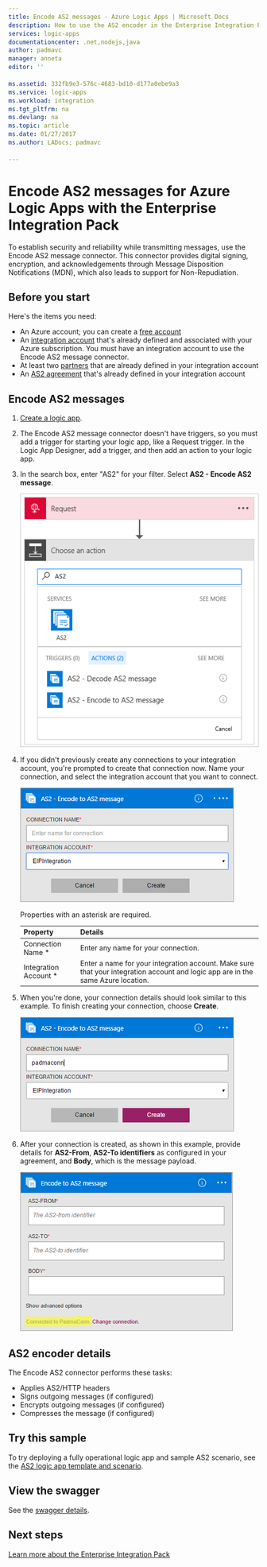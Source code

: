 ```yaml
---
title: Encode AS2 messages - Azure Logic Apps | Microsoft Docs
description: How to use the AS2 encoder in the Enterprise Integration Pack for Azure Logic Apps
services: logic-apps
documentationcenter: .net,nodejs,java
author: padmavc
manager: anneta
editor: ''

ms.assetid: 332fb9e3-576c-4683-bd10-d177a0ebe9a3
ms.service: logic-apps
ms.workload: integration
ms.tgt_pltfrm: na
ms.devlang: na
ms.topic: article
ms.date: 01/27/2017
ms.author: LADocs; padmavc

---
```

# Encode AS2 messages for Azure Logic Apps with the Enterprise Integration Pack

To establish security and reliability while transmitting messages, use the Encode AS2 message connector. 
This connector provides digital signing, encryption, and acknowledgements through Message Disposition Notifications (MDN), 
which also leads to support for Non-Repudiation.

## Before you start

Here's the items you need:

* An Azure account; you can create a [free account](https://azure.microsoft.com/free)
* An [integration account](logic-apps-enterprise-integration-create-integration-account.md) 
that's already defined and associated with your Azure subscription. 
You must have an integration account to use the Encode AS2 message connector.
* At least two [partners](logic-apps-enterprise-integration-partners.md) 
that are already defined in your integration account
* An [AS2 agreement](logic-apps-enterprise-integration-as2.md) 
that's already defined in your integration account

## Encode AS2 messages

1. [Create a logic app](quickstart-create-first-logic-app-workflow.md).

2. The Encode AS2 message connector doesn't have triggers, 
so you must add a trigger for starting your logic app, like a Request trigger. 
In the Logic App Designer, add a trigger, and then add an action to your logic app.

3.  In the search box, enter "AS2" for your filter. 
Select **AS2 - Encode AS2 message**.
   
    ![Search for "AS2"](./media/logic-apps-enterprise-integration-as2-encode/as2decodeimage1.png)

4. If you didn't previously create any connections to your integration account, 
you're prompted to create that connection now. Name your connection, 
and select the integration account that you want to connect. 
   
    ![create connection to integration account](./media/logic-apps-enterprise-integration-as2-encode/as2encodeimage1.png)  

    Properties with an asterisk are required.

    | Property | Details |
    | --- | --- |
    | Connection Name * |Enter any name for your connection. |
    | Integration Account * |Enter a name for your integration account. Make sure that your integration account and logic app are in the same Azure location. |

5.  When you're done, your connection details should look similar to this example. 
To finish creating your connection, choose **Create**.
   
    ![integration connection details](./media/logic-apps-enterprise-integration-as2-encode/as2encodeimage2.png)

6. After your connection is created, as shown in this example, 
provide details for **AS2-From**, 
**AS2-To identifiers** as configured in your agreement, 
and **Body**, which is the message payload.
   
    ![provide mandatory fields](./media/logic-apps-enterprise-integration-as2-encode/as2encodeimage3.png)

## AS2 encoder details

The Encode AS2 connector performs these tasks: 

* Applies AS2/HTTP headers
* Signs outgoing messages (if configured)
* Encrypts outgoing messages (if configured)
* Compresses the message (if configured)

## Try this sample

To try deploying a fully operational logic app and sample AS2 scenario, 
see the [AS2 logic app template and scenario](https://azure.microsoft.com/documentation/templates/201-logic-app-as2-send-receive/).

## View the swagger
See the [swagger details](/connectors/as2/). 

## Next steps
[Learn more about the Enterprise Integration Pack](logic-apps-enterprise-integration-overview.md "Learn about Enterprise Integration Pack") 

